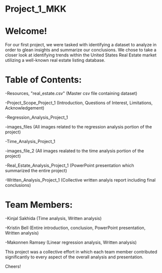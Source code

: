 # Project_1_MKK


# Welcome!

For our first project, we were tasked with identifying a dataset to analyze in order to glean insights and summarize our conclusions. We chose to take a closer look at identifying trends within the United States Real Estate market utilizing a well-known real estate listing database.

# Table of Contents:

-Resources, "real_estate.csv" (Master csv file containing dataset)

-Project_Scope_Project_1 (Introduction, Questions of Interest, Limitations, Acknowledgement)

-Regression_Analysis_Project_1

-images_files (All images related to the regression analysis portion of the project)

-Time_Analysis_Project_1 

-images_file_2 (All images realated to the time analysis portion of the project)

-Real_Estate_Analysis_Project_1 (PowerPoint presentation which summarized the entire project)

-Written_Analysis_Project_1 (Collective written analyis report including final conclusions)


# Team Members:

-Kinjal Sakhida (Time analysis, Written analysis)

-Kristin Bell (Entire introduction, conclusion, PowerPoint presentation, Written analysis)

-Makonnen Ramsey (Linear regression analysis, Written analysis)


This project was a collective effort in which each team member contributed significantly to every aspect of the overall analysis and presentation.


Cheers!

